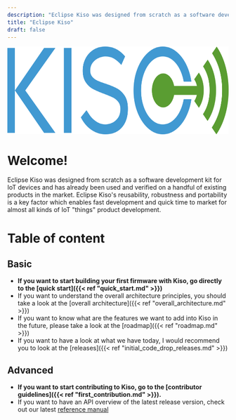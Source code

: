 ```yaml
---
description: "Eclipse Kiso was designed from scratch as a software development kit for IoT devices and has already been used and verified on a handful of existing products in the market. Eclipse Kiso's reusability, robustness and portability is a key factor which enables fast development and quick time to market for almost all kinds of IoT \"things\" product development."
title: "Eclipse Kiso"
draft: false
---
```


<div style="width:100%; text-align:center">
    <img src="images/kiso_logo.svg" height="200">
</div>

# Welcome!
Eclipse Kiso was designed from scratch as a software development kit for IoT devices and has already been used and verified on a handful of existing products in the market. Eclipse Kiso's reusability, robustness and portability is a key factor which enables fast development and quick time to market for almost all kinds of IoT "things" product development.

# Table of content
## Basic
- **If you want to start building your first firmware with Kiso, go directly to the [quick start]({{< ref "quick_start.md" >}})**
- If you want to understand the overall architecture principles, you should take a look at the [overall architecture]({{< ref "overall_architecture.md" >}})
- If you want to know what are the features we want to add into Kiso in the future, please take a look at the [roadmap]({{< ref "roadmap.md" >}})
- If you want to have a look at what we have today, I would recommend you to look at the [releases]({{< ref "initial_code_drop_releases.md" >}})

## Advanced
- **If you want to start contributing to Kiso, go to the [contributor guidelines]({{< ref "first_contribution.md" >}}).**
- If you want to have an API overview of the latest release version, check out our latest [reference manual](#)
